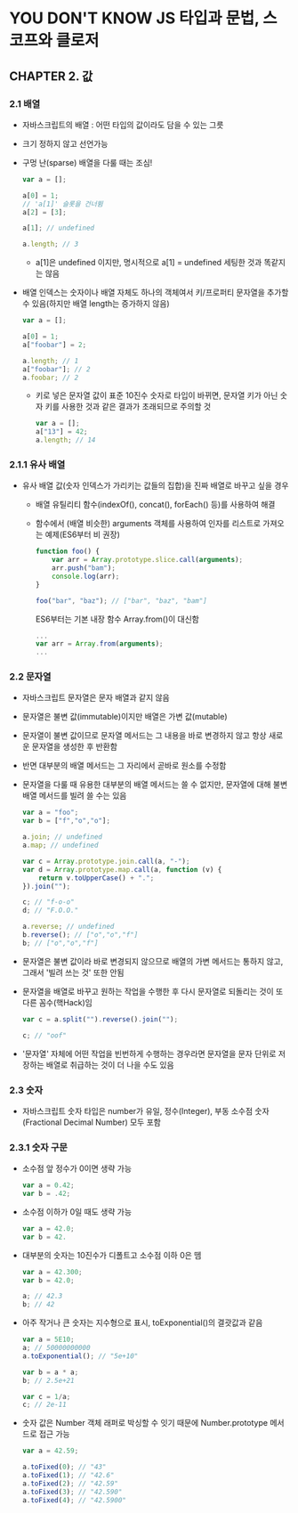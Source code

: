 # YOU DON'T KNOW JS 타입과 문법, 스코프와 클로저

## CHAPTER 2. 값

### 2.1 배열

- 자바스크립트의 배열 : 어떤 타입의 값이라도 담을 수 있는 그릇

- 크기 정하지 않고 선언가능

- 구멍 난(sparse) 배열을 다룰 때는 조심!

  ```javascript
  var a = [];

  a[0] = 1;
  // 'a[1]' 슬롯을 건너뜀
  a[2] = [3];

  a[1]; // undefined

  a.length; // 3
  ```

  - a[1]은 undefined 이지만, 명시적으로 a[1] = undefined 세팅한 것과 똑같지는 않음

- 배열 인덱스는 숫자이나 배열 자체도 하나의 객체여서 키/프로퍼티 문자열을 추가할 수 있음(하지만 배열 length는 증가하지 않음)

  ```javascript
  var a = [];

  a[0] = 1;
  a["foobar"] = 2;

  a.length; // 1
  a["foobar"]; // 2
  a.foobar; // 2
  ```

  - 키로 넣은 문자열 값이 표준 10진수 숫자로 타입이 바뀌면, 문자열 키가 아닌 숫자 키를 사용한 것과 같은 결과가 초래되므로 주의할 것

    ```javascript
    var a = [];
    a["13"] = 42;
    a.length; // 14
    ```

### 2.1.1 유사 배열

- 유사 배열 값(숫자 인덱스가 가리키는 값들의 집합)을 진짜 배열로 바꾸고 싶을 경우

  - 배열 유틸리티 함수(indexOf(), concat(), forEach() 등)를 사용하여 해결

  - 함수에서 (배열 비슷한) arguments 객체를 사용하여 인자를 리스트로 가져오는 예제(ES6부터 비 권장)

    ```javascript
    function foo() {
        var arr = Array.prototype.slice.call(arguments);
        arr.push("bam");
        console.log(arr);
    }

    foo("bar", "baz"); // ["bar", "baz", "bam"]
    ```

    ES6부터는 기본 내장 함수 Array.from()이 대신함

    ```javascript
    ...
    var arr = Array.from(arguments);
    ...
    ```

### 2.2 문자열

- 자바스크립트 문자열은 문자 배열과 같지 않음

- 문자열은 불변 값(immutable)이지만 배열은 가변 값(mutable)

- 문자열이 불변 값이므로 문자열 메서드는 그 내용을 바로 변경하지 않고 항상 새로운 문자열을 생성한 후 반환함

- 반면 대부분의 배열 메서드는 그 자리에서 곧바로 원소를 수정함

- 문자열을 다룰 때 유용한 대부분의 배열 메서드는 쓸 수 없지만, 문자열에 대해 불변 배열 메서드를 빌려 쓸 수는 있음

  ```javascript
  var a = "foo";
  var b = ["f","o","o"];

  a.join; // undefined
  a.map; // undefined

  var c = Array.prototype.join.call(a, "-");
  var d = Array.prototype.map.call(a, function (v) {
      return v.toUpperCase() + ".";
  }).join("");

  c; // "f-o-o"
  d; // "F.O.O."

  a.reverse; // undefined
  b.reverse(); // ["o","o","f"]
  b; // ["o","o","f"]
  ```

- 문자열은 불변 값이라 바로 변경되지 않으므로 배열의 가변 메서드는 통하지 않고, 그래서 '빌려 쓰는 것' 또한 안됨

- 문자열을 배열로 바꾸고 원하는 작업을 수행한 후 다시 문자열로 되돌리는 것이 또다른 꼼수(핵Hack)임

  ```javascript
  var c = a.split("").reverse().join("");

  c; // "oof"
  ```

- '문자열' 자체에 어떤 작업을 빈번하게 수행하는 경우라면 문자열을 문자 단위로 저장하는 배열로 취급하는 것이 더 나을 수도 있음


### 2.3 숫자

- 자바스크립트 숫자 타입은 number가 유일, 정수(Integer), 부동 소수점 숫자(Fractional Decimal Number) 모두 포함

### 2.3.1 숫자 구문

- 소수점 앞 정수가 0이면 생략 가능

  ```javascript
  var a = 0.42;
  var b = .42;
  ```


- 소수점 이하가 0일 때도 생략 가능

  ```javascript
  var a = 42.0;
  var b = 42.
  ```

- 대부분의 숫자는 10진수가 디폴트고 소수점 이하 0은 뗌

  ```javascript
  var a = 42.300;
  var b = 42.0;

  a; // 42.3
  b; // 42
  ```

- 아주 작거나 큰 숫자는 지수형으로 표시, toExponential()의 결괏값과 같음

  ```javascript
  var a = 5E10;
  a; // 50000000000
  a.toExponential(); // "5e+10"

  var b = a * a;
  b; // 2.5e+21

  var c = 1/a;
  c; // 2e-11
  ```

- 숫자 값은 Number 객체 래퍼로 박싱할 수 잇기 때문에 Number.prototype 메서드로 접근 가능

  ```javascript
  var a = 42.59;

  a.toFixed(0); // "43"
  a.toFixed(1); // "42.6"
  a.toFixed(2); // "42.59"
  a.toFixed(3); // "42.590"
  a.toFixed(4); // "42.5900"
  ```

  ​

